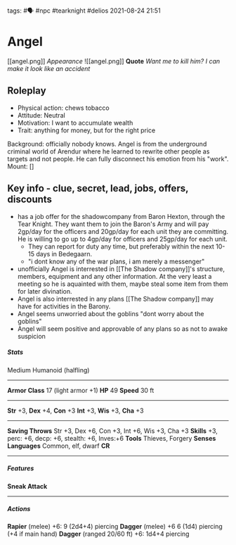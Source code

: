 tags: #🗣  #npc #tearknight  #delios 
2021-08-24
21:51
# Angel 
[[angel.png]]
*Appearance*
![[angel.png]]
**Quote** *Want me to kill him? I can make it look like an accident*

## Roleplay

-   Physical action: chews tobacco
-   Attitude: Neutral
-   Motivation: I want to accumulate wealth
-   Trait: anything for money, but for the right price

Background: officially nobody knows. Angel is from the underground criminal world of Arendur where he learned to rewrite other people as targets and not people. He can fully disconnect his emotion from his "work".
Mount: []
## Key info - clue, secret, lead, jobs, offers, discounts
- has a job offer for the shadowcompany from Baron Hexton, through the Tear Knight. They want them to join the Baron's Army and will pay 2gp/day for the officers and 20gp/day for each unit they are committing. He is willing to go up to 4gp/day for officers and 25gp/day for each unit.
	- They can report for duty any time, but preferably within the next 10-15 days in Bedegaarn.
	- "i dont know any of the war plans, i am merely a messenger"
- unofficially Angel is interrested in [[The Shadow company]]'s structure, members, equipment and any other information. At the very least a meeting so he is aquainted with them, maybe steal some item from them for later divination.
- Angel is also interrested in any plans [[The Shadow company]] may have for activities in the Barony.
- Angel seems unworried about the goblins "dont worry about the goblins"
- Angel will seem positive and approvable of any plans so as not to awake suspicion


##### Stats
Medium Humanoid (halfling)

---
**Armor Class** 17 (light armor +1)
**HP** 49
**Speed** 30 ft

---
**Str** +3, **Dex** +4, **Con** +3 **Int** +3, **Wis** +3, **Cha** +3

---
**Saving Throws** Str +3, Dex +6, Con +3, Int +6, Wis +3, Cha +3
**Skills** +3, perc: +6, decp: +6, stealth: +6, Inves:+6
**Tools** Thieves, Forgery
**Senses** 
**Languages** Common, elf, dwarf
**CR** 

---
##### Features
**Sneak Attack** 

---
##### Actions
**Rapier** (melee) +6: 9 (2d4+4)  piercing
**Dagger** (melee) +6 6 (1d4) piercing (+4 if main hand)
**Dagger** (ranged 20/60 ft) +6: 1d4+4 piercing
